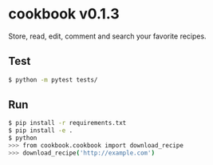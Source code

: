 # cookbook v0.1.3

Store, read, edit, comment and search your favorite recipes.

## Test
```bash
$ python -m pytest tests/
```

## Run

```bash
$ pip install -r requirements.txt
$ pip install -e .
$ python
>>> from cookbook.cookbook import download_recipe
>>> download_recipe('http://example.com')
```
